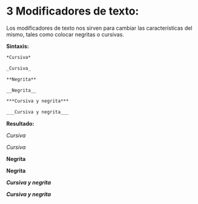 # **3 Modificadores de texto:**

Los modificadores de texto nos sirven para cambiar las características del mismo, tales como colocar negritas o cursivas.

**Sintaxis:**
```markdown
*Cursiva*

_Cursiva_

**Negrita**

__Negrita__

***Cursiva y negrita***

___Cursiva y negrita___
```

**Resultado:**

*Cursiva*

_Cursiva_

**Negrita**

__Negrita__

***Cursiva y negrita***

___Cursiva y negrita___